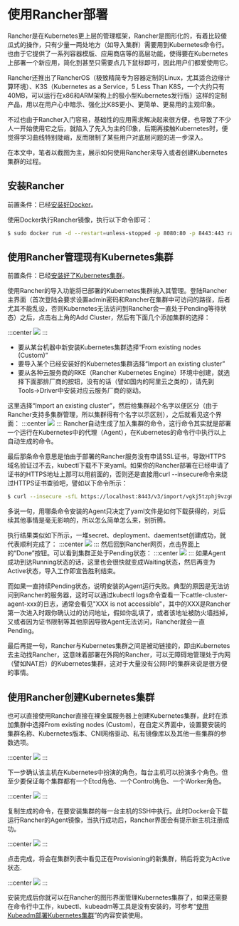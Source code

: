 # 使用Rancher部署

Rancher是在Kubernetes更上层的管理框架，Rancher是图形化的，有着比较傻瓜式的操作，只有少量一两处地方（如导入集群）需要用到Kubernetes命令行。也由于它提供了一系列容器模版、应用商店等的高层功能，使得要在Kubernetes上部署一个新应用，简化到甚至只需要点几下鼠标即可，因此用户们都爱使用它。

Rancher还推出了RancherOS（极致精简专为容器定制的Linux，尤其适合边缘计算环境）、K3S（Kubernetes as a Service，5 Less Than K8S，一个大约只有40MB，可以运行在x86和ARM架构上的极小型Kubernetes发行版）这样的定制产品，用以在用户心中暗示、强化比K8S更小、更简单、更易用的主观印象。

不过也由于Rancher入门容易，基础性的应用需求解决起来很方便，也导致了不少人一开始使用它之后，就陷入了先入为主的印象，后期再接触Kubernetes时，便觉得学习曲线特别陡峭，反而限制了某些用户对底层问题的进一步深入。

在本文中，笔者以截图为主，展示如何使用Rancher来导入或者创建Kubernetes集群的过程。

## 安装Rancher

前置条件：已经[安装好Docker](../setup-docker.md)。

使用Docker执行Rancher镜像，执行以下命令即可：

```bash
$ sudo docker run -d --restart=unless-stopped -p 8080:80 -p 8443:443 rancher/rancher
```

## 使用Rancher管理现有Kubernetes集群

前置条件：已经[安装好了Kubernetes集群](setup-kubeadm.md)。

使用Rancher的导入功能将已部署的Kubernetes集群纳入其管理。登陆Rancher主界面（首次登陆会要求设置admin密码和Rancher在集群中可访问的路径，后者尤其不能乱设，否则Kubernetes无法访问到Rancher会一直处于Pending等待状态）之后，点击右上角的Add Cluster，然后有下面几个添加集群的选择：

:::center
![](./images/rancher-add-cluster.png)
:::
* 要从某台机器中新安装Kubernetes集群选择“From existing nodes \(Custom\)”
* 要导入某个已经安装好的Kubernetes集群选择“Import an existing cluster”
* 要从各种云服务商的RKE（Rancher Kubernetes Engine）环境中创建，就选择下面那排厂商的按钮，没有的话（譬如国内的阿里云之类的），请先到Tools-&gt;Driver中安装对应云服务厂商的驱动。

这里选择“Import an existing cluster”，然后给集群起个名字以便区分（由于Rancher支持多集群管理，所以集群得有个名字以示区别），之后就看见这个界面：
:::center
![](./images/rancher-import-cluster.png)
:::
Rancher自动生成了加入集群的命令，这行命令其实就是部署一个运行在Kubernetes中的代理（Agent），在Kubernetes的命令行中执行以上自动生成的命令。

最后那条命令意思是怕由于部署的Rancher服务没有申请SSL证书，导致HTTPS域名验证过不去，kubectl下载不下来yaml。如果你的Rancher部署在已经申请了证书的HTTPS地址上那可以用前面的，否则还是直接用curl --insecure命令来绕过HTTPS证书查验吧，譬如以下命令所示：

```bash
$ curl --insecure -sfL https://localhost:8443/v3/import/vgkj5tzphj9vzg6l57krdc9gfc4b4zsfp4l9prrf6sb7z9d2wvbhb5.yaml | kubectl apply -f -
```

多说一句，用哪条命令安装的Agent只决定了yaml文件是如何下载获得的，对后续其他事情是毫无影响的，所以怎么简单怎么来，别折腾。

执行结果类似如下所示，一堆secret、deployment、daementset创建成功，就代表顺利完成了：
:::center
![](./images/rancher-import-command.png)
:::
然后回到Rancher网页，点击界面上的“Done”按钮。可以看到集群正处于Pending状态：
:::center
![](./images/rancher-import-pendding.png)
:::
如果Agent成功到达Running状态的话，这里也会很快就变成Waiting状态，然后再变为Active状态，导入工作即宣告胜利结束。

而如果一直持续Pending状态，说明安装的Agent运行失败。典型的原因是无法访问到Rancher的服务器，这时可以通过kubectl logs命令查看一下cattle-cluster-agent-xxx的日志，通常会看见"XXX is not accessible"，其中的XXX是Rancher第一次进入时跟你确认过的访问地址，假如你乱填了，或者该地址被防火墙挡掉，又或者因为证书限制等其他原因导致Agent无法访问，Rancher就会一直Pending。

最后再提一句，Rancher与Kubernetes集群之间是被动链接的，即由Kubernetes去主动找Rancher，这意味着部署在外网的Rancher，可以无障碍地管理处于内网（譬如NAT后）的Kubernetes集群，这对于大量没有公网IP的集群来说是很方便的事情。

## 使用Rancher创建Kubernetes集群

也可以直接使用Rancher直接在裸金属服务器上创建Kubernetes集群，此时在添加集群中选择From existing nodes \(Custom\)，在自定义界面中，设置要安装的集群名称、Kubernetes版本、CNI网络驱动、私有镜像库以及其他一些集群的参数选项。

:::center
![](./images/rancher-setup-cluster.png)
:::

下一步确认该主机在Kubernetes中扮演的角色，每台主机可以扮演多个角色。但至少要保证每个集群都有一个Etcd角色、一个Control角色、一个Worker角色。

:::center
![](./images/rancher-setup-cluster2.png)
:::

复制生成的命令，在要安装集群的每一台主机的SSH中执行。此时Docker会下载运行Rancher的Agent镜像，当执行成功后，Rancher界面会有提示新主机注册成功。

:::center
![](./images/rancher-setup-success.png)
:::

点击完成，将会在集群列表中看见正在Provisioning的新集群，稍后将变为Active状态.

:::center
![](./images/rancher-setup-success-provisioning.png)
:::

安装完成后你就可以在Rancher的图形界面管理Kubernetes集群了，如果还需要在命令行中工作，kubectl、kubeadm等工具是没有安装的，可参考“[使用Kubeadm部署Kubernetes集群](setup-kubeadm)”的内容安装使用。
